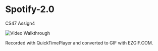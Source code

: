 # Spotify-2.0
CS47 Assign4

<img src='https://imgur.com/7Dy2qQP.gif' title='Video
Walkthrough' width='' alt='Video Walkthrough' />

Recorded with QuickTimePlayer and converted to GIF with EZGIF.COM.
